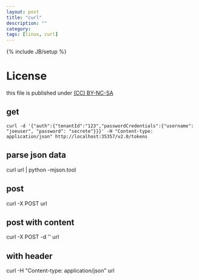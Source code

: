 ```yaml
---
layout: post
title: "curl"
description: ""
category: 
tags: [linux, curl]
---
```

{% include JB/setup %}
# License
this file is published under [(CC) BY-NC-SA](http://creativecommons.org/licenses/by-nc-sa/3.0/)

## get 

    curl -d '{"auth":{"tenantId":"123","passwordCredentials":{"username": "joeuser", "password": "secrete"}}}' -H "Content-type: application/json" http://localhost:35357/v2.0/tokens

## parse json data
curl url | python -mjson.tool
## post
curl -X POST url
## post with content
curl -X POST -d '' url
## with header
curl -H "Content-type: application/json" url
